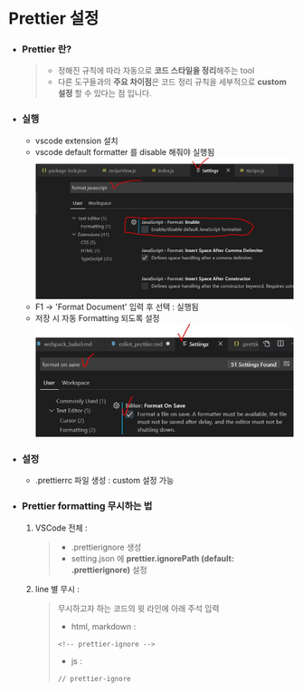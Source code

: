 # Prettier 설정

- ### Prettier 란?

  > - 정해진 규칙에 따라 자동으로 **코드 스타일을 정리**해주는 tool
  > - 다른 도구들과의 **주요 차이점**은 코드 정리 규칙을 세부적으로 **custom 설정** 할 수 있다는 점 입니다.

- ### 실행

  - vscode extension 설치
  - vscode default formatter 를 disable 해줘야 실행됨
    ![prettier 설정](./prettier_setting.JPG)
  - F1 -> 'Format Document' 입력 후 선택 : 실행됨
  - 저장 시 자동 Formatting 되도록 설정
    ![prettier 설정2](./prettier_setting2.JPG)

- ### 설정

  - .prettierrc 파일 생성 : custom 설정 가능

- ### Prettier formatting 무시하는 법

  1. VSCode 전체 :

     > - .prettierignore 생성
     > - setting.json 에 **prettier.ignorePath (default: .prettierignore)** 설정

  2. line 별 무시 :

     > 무시하고자 하는 코드의 윗 라인에 아래 주석 입력
     >
     > - html, markdown :
     >
     > ```
     > <!-- prettier-ignore -->
     > ```
     >
     > - js :
     >
     > ```
     > // prettier-ignore
     > ```
